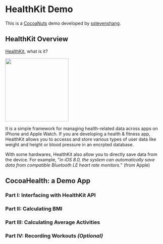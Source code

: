 # HealthKit Demo

This is a [CocoaNuts](https://sites.google.com/site/cocoanutsios/home) demo developed by [sstevenshang](https://github.com/sstevenshang).

## HealthKit Overview

[HealthKit](https://developer.apple.com/documentation/healthkit), what is it?

<img src="https://cdn.macrumors.com/article-new/2014/09/healthkit-logo.png" width="200"/>

It is a simple framework for managing health-related data across apps on iPhone and Apple Watch. If you are developing a health & fitness app, HealthKit allows you to accesss and store various types of user data like weight and height or blood pressure in an encrpted database. 

With some hardwares, HealthKit also allow you to directly save data from the device. For example, "*in iOS 8.0, the system can automatically save data from compatible Bluetooth LE heart rate monitors.*" (from Apple)

## CocoaHealth: a Demo App

### Part I: Interfacing with HealthKit API

### Part II: Calculating BMI

### Part III: Calculating Average Activities

### Part IV: Recording Workouts *(Optional)*
